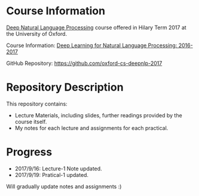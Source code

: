 # Course Information

[Deep Natural Language Processing](http://www.cs.ox.ac.uk/teaching/courses/2016-2017/dl/) course offered in Hilary Term 2017 at the University of Oxford.

Course Information: [Deep Learning for Natural Language Processing:  2016-2017](http://www.cs.ox.ac.uk/teaching/courses/2016-2017/dl/)

GitHub Repository: https://github.com/oxford-cs-deepnlp-2017



# Repository Description

This repository contains:

- Lecture Materials, including slides, further readings provided by the course itself.
- My notes for each lecture and assignments for each practical.



# Progress
- 2017/9/16: Lecture-1 Note updated.
- 2017/9/19: Pratical-1 updated.

Will gradually update notes and assignments :)

